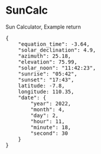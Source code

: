 # SunCalc
Sun Calculator, 
Example return<br>
<pre>
{
	"equation_time": -3.64,
	"solar_declination": 4.9,
	"azimuth": 25.18,
	"elevation": 75.99,
	"solar_noon": "11:42:23",
	"sunrise": "05:42",
	"sunset": "17:43",
	latitude: -7.8,
	longitude: 110.35,
	"date": {
		"year": 2022,
		"month": 4,
		"day": 2,
		"hour": 11,
		"minute": 18,
		"second": 30
	}
}
</pre>
